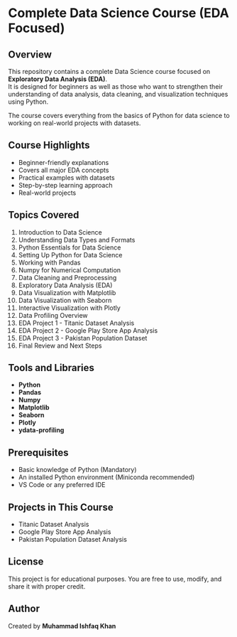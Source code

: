# Complete Data Science Course (EDA Focused)

## Overview
This repository contains a complete Data Science course focused on **Exploratory Data Analysis (EDA)**.  
It is designed for beginners as well as those who want to strengthen their understanding of data analysis, data cleaning, and visualization techniques using Python.

The course covers everything from the basics of Python for data science to working on real-world projects with datasets.

## Course Highlights
- Beginner-friendly explanations
- Covers all major EDA concepts
- Practical examples with datasets
- Step-by-step learning approach
- Real-world projects

## Topics Covered
1. Introduction to Data Science  
2. Understanding Data Types and Formats  
3. Python Essentials for Data Science  
4. Setting Up Python for Data Science  
5. Working with Pandas  
6. Numpy for Numerical Computation  
7. Data Cleaning and Preprocessing  
8. Exploratory Data Analysis (EDA)  
9. Data Visualization with Matplotlib  
10. Data Visualization with Seaborn  
11. Interactive Visualization with Plotly  
12. Data Profiling Overview  
13. EDA Project 1 - Titanic Dataset Analysis  
14. EDA Project 2 - Google Play Store App Analysis  
15. EDA Project 3 - Pakistan Population Dataset  
16. Final Review and Next Steps  

## Tools and Libraries
- **Python**
- **Pandas**
- **Numpy**
- **Matplotlib**
- **Seaborn**
- **Plotly**
- **ydata-profiling**

## Prerequisites
- Basic knowledge of Python (Mandatory)
- An installed Python environment (Miniconda recommended)
- VS Code or any preferred IDE

## Projects in This Course
- Titanic Dataset Analysis
- Google Play Store App Analysis
- Pakistan Population Dataset Analysis

## License
This project is for educational purposes. You are free to use, modify, and share it with proper credit.

## Author
Created by **Muhammad Ishfaq Khan**
